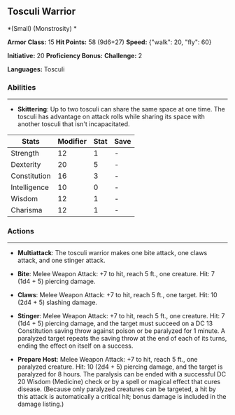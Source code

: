 ## Tosculi Warrior
*(Small) (Monstrosity) *

**Armor Class:** 15
**Hit Points:** 58 (9d6+27)
**Speed:** {"walk": 20, "fly": 60}

**Initiative:** 20
**Proficiency Bonus:**
**Challenge:** 2

**Languages:** Tosculi

### Abilities
 --- 
- **Skittering**: Up to two tosculi can share the same space at one time. The tosculi has advantage on attack rolls while sharing its space with another tosculi that isn't incapacitated.



| Stats | Modifier | Stat | Save
| ---- | ---- | ---- | ---- |
| Strength | 12 | 1 | - |
| Dexterity | 20 | 5 | - |
| Constitution | 16 | 3 | - |
| Intelligence | 10 | 0 | - |
| Wisdom | 12 | 1 | - |
| Charisma | 12 | 1 | - |

### Actions
 --- 
- **Multiattack**: The tosculi warrior makes one bite attack, one claws attack, and one stinger attack.

- **Bite**: Melee Weapon Attack: +7 to hit, reach 5 ft., one creature. Hit: 7 (1d4 + 5) piercing damage.

- **Claws**: Melee Weapon Attack: +7 to hit, reach 5 ft., one target. Hit: 10 (2d4 + 5) slashing damage.

- **Stinger**: Melee Weapon Attack: +7 to hit, reach 5 ft., one creature. Hit: 7 (1d4 + 5) piercing damage, and the target must succeed on a DC 13 Constitution saving throw against poison or be paralyzed for 1 minute. A paralyzed target repeats the saving throw at the end of each of its turns, ending the effect on itself on a success.

- **Prepare Host**: Melee Weapon Attack: +7 to hit, reach 5 ft., one paralyzed creature. Hit: 10 (2d4 + 5) piercing damage, and the target is paralyzed for 8 hours. The paralysis can be ended with a successful DC 20 Wisdom (Medicine) check or by a spell or magical effect that cures disease. (Because only paralyzed creatures can be targeted, a hit by this attack is automatically a critical hit; bonus damage is included in the damage listing.)

